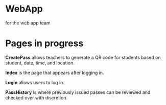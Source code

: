 # WebApp
for the web app team

# Pages in progress

**CreatePass** allows teachers to generate a QR code for students based on student, date, time, and location.

**Index** is the page that appears after logging in.

**Login** allows users to log in.

**PassHistory** is where previously issued passes can be reviewed and checked over with discretion.
